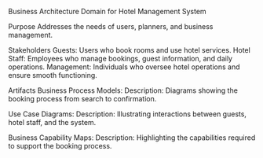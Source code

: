Business Architecture Domain for Hotel Management System

Purpose
Addresses the needs of users, planners, and business management.

Stakeholders
Guests: Users who book rooms and use hotel services.
Hotel Staff: Employees who manage bookings, guest information, and daily operations.
Management: Individuals who oversee hotel operations and ensure smooth functioning.

Artifacts
Business Process Models:
Description: Diagrams showing the booking process from search to confirmation.



Use Case Diagrams:
Description: Illustrating interactions between guests, hotel staff, and the system.


Business Capability Maps:
Description: Highlighting the capabilities required to support the booking process.
